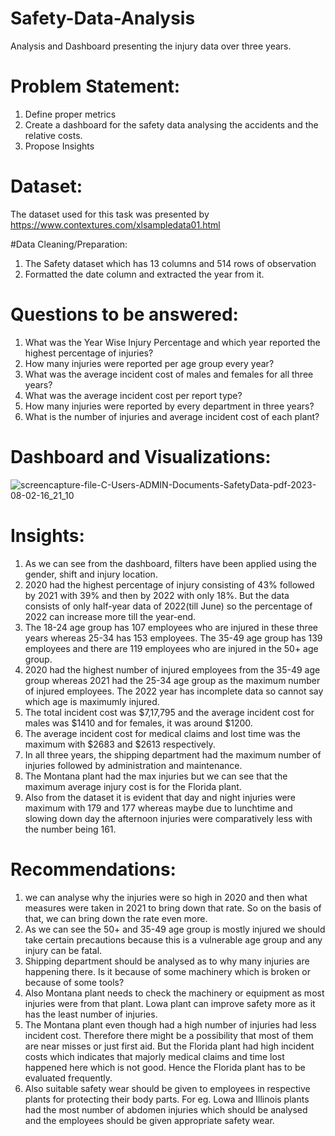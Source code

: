 # Safety-Data-Analysis
Analysis and Dashboard presenting the injury data over three years.

# Problem Statement: 
1. Define proper metrics
2. Create a dashboard for the safety data analysing the accidents and the relative costs.
3. Propose Insights

# Dataset: 
The dataset used for this task was presented by https://www.contextures.com/xlsampledata01.html

#Data Cleaning/Preparation:
1. The Safety dataset which has 13 columns and 514 rows of observation
2. Formatted the date column and extracted the year from it.

# Questions to be answered: 
1. What was the Year Wise Injury Percentage and which year reported the highest percentage of injuries?									
2. How many injuries were reported per age group every year?									
3. What was the average incident cost of males and females for all three years?									
4. What was the average incident cost per report type?									
5. How many injuries were reported by every department in three years?									
6. What is the number of injuries and average incident cost of each plant?									

# Dashboard and Visualizations:
![screencapture-file-C-Users-ADMIN-Documents-SafetyData-pdf-2023-08-02-16_21_10](https://github.com/rasikasalvi4801/Safety-Data-Analysis/assets/72073065/8825a6f5-3e16-476c-9a64-ab691ea6ca81)

# Insights:
1. As we can see from the dashboard, filters have been applied using the gender, shift and injury location.
2. 2020 had the highest percentage of injury consisting of 43% followed by 2021 with 39% and then by 2022 with only 18%. But the data consists of only half-year data of 2022(till June) so the percentage of 2022 can increase more till the year-end.
3. The 18-24 age group has 107 employees who are injured in these three years whereas 25-34 has 153 employees. The 35-49 age group has 139 employees and there are 119 employees who are injured in the 50+ age group.
4. 2020 had the highest number of injured employees from the 35-49 age group whereas 2021 had the 25-34 age group as the maximum number of injured employees. The 2022 year has incomplete data so cannot say which age is maximumly injured.
5. The total incident cost was $7,17,795 and the average incident cost for males was $1410 and for females, it was around $1200.
6. The average incident cost for medical claims and lost time was the maximum with $2683 and $2613 respectively.
7. In all three years, the shipping department had the maximum number of injuries followed by administration and maintenance.
8. The Montana plant had the max injuries but we can see that the maximum average injury cost is for the Florida plant.
9. Also from the dataset it is evident that day and night injuries were maximum with 179 and 177 whereas maybe due to lunchtime and slowing down day the afternoon injuries were comparatively less with the number being 161.

# Recommendations:
1. we can analyse why the injuries were so high in 2020 and then what measures were taken in 2021 to bring down that rate. So on the basis of that, we can bring down the rate even more.
2. As we can see the 50+ and 35-49 age group is mostly injured we should take certain precautions because this is a vulnerable age group and any injury can be fatal.
3. Shipping department should be analysed as to why many injuries are happening there. Is it because of some machinery which is broken or because of some tools?
4. Also Montana plant needs to check the machinery or equipment as most injuries were from that plant. Lowa plant can improve safety more as it has the least number of injuries.
5. The Montana plant even though had a high number of injuries had less incident cost. Therefore there might be a possibility that most of them are near misses or just first aid. But the Florida plant had high incident costs which indicates that majorly medical claims and time lost happened here which is not good. Hence the Florida plant has to be evaluated frequently.
6. Also suitable safety wear should be given to employees in respective plants for protecting their body parts. For eg. Lowa and Illinois plants had the most number of abdomen injuries which should be analysed and the employees should be given appropriate safety wear. 
